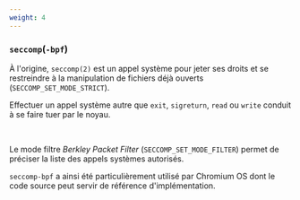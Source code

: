 ```yaml
---
weight: 4
---
```

### `seccomp`(`-bpf`)

À l'origine, `seccomp(2)` est un appel système pour jeter ses droits et se
restreindre à la manipulation de fichiers déjà ouverts (`SECCOMP_SET_MODE_STRICT`).

Effectuer un appel système autre que `exit`, `sigreturn`, `read` ou `write`
conduit à se faire tuer par le noyau.

<p><br/></p>

Le mode filtre *Berkley Packet Filter* (`SECCOMP_SET_MODE_FILTER`) permet de préciser
la liste des appels systèmes autorisés.

`seccomp-bpf` a ainsi été particulièrement utilisé par Chromium OS dont le code source
peut servir de référence d'implémentation.

<aside class="notes">

</aside>
